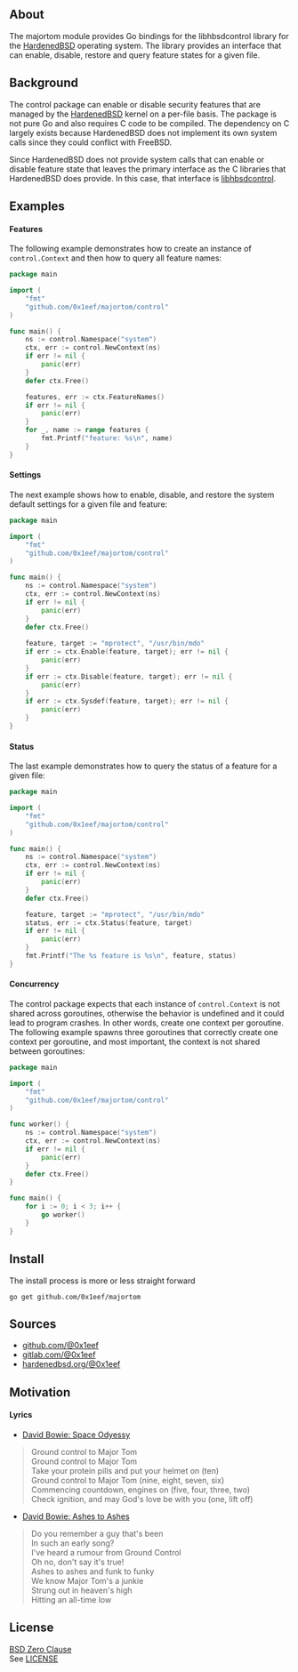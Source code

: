 ## About

The majortom module provides Go bindings for the libhbsdcontrol
library for the [HardenedBSD](https://git.hardenedbsd.org/hardenedbsd/hardenedbsd)
operating system. The library provides an interface that can enable, disable,
restore and query feature states for a given file.

## Background

The control package can enable or disable security features
that are managed by the [HardenedBSD](https://hardenedbsd.org)
kernel on a per-file basis. The package is not pure Go and
also requires C code to be compiled. The dependency on C largely
exists because HardenedBSD does not implement its own system calls
since they could conflict with FreeBSD.

Since HardenedBSD does not provide system calls that can enable or
disable feature state that leaves the primary interface as the
C libraries that HardenedBSD does provide. In this case, that interface is
[libhbsdcontrol](https://git.hardenedbsd.org/hardenedbsd/hardenebsd).

## Examples

#### Features

The following example demonstrates how to create an instance of
`control.Context` and then how to query all feature names:

```go
package main

import (
	"fmt"
	"github.com/0x1eef/majortom/control"
)

func main() {
	ns := control.Namespace("system")
	ctx, err := control.NewContext(ns)
	if err != nil {
		panic(err)
	}
	defer ctx.Free()

	features, err := ctx.FeatureNames()
	if err != nil {
		panic(err)
	}
	for _, name := range features {
		fmt.Printf("feature: %s\n", name)
	}
}
```

#### Settings

The next example shows how to enable, disable, and restore the system default
settings for a given file and feature:

```go
package main

import (
	"fmt"
	"github.com/0x1eef/majortom/control"
)

func main() {
	ns := control.Namespace("system")
	ctx, err := control.NewContext(ns)
	if err != nil {
		panic(err)
	}
	defer ctx.Free()
	
	feature, target := "mprotect", "/usr/bin/mdo"
	if err := ctx.Enable(feature, target); err != nil {
		panic(err)
	}
	if err := ctx.Disable(feature, target); err != nil {
		panic(err)
	}
	if err := ctx.Sysdef(feature, target); err != nil {
		panic(err)
	}
}
```

#### Status

The last example demonstrates how to query the status of a feature
for a given file:

```go
package main

import (
	"fmt"
	"github.com/0x1eef/majortom/control"
)

func main() {
	ns := control.Namespace("system")
	ctx, err := control.NewContext(ns)
	if err != nil {
		panic(err)
	}
	defer ctx.Free()

	feature, target := "mprotect", "/usr/bin/mdo"
	status, err := ctx.Status(feature, target)
	if err != nil {
		panic(err)
	}
	fmt.Printf("The %s feature is %s\n", feature, status)
}
```

#### Concurrency

The control package expects that each instance of `control.Context`
is not shared across goroutines, otherwise the behavior is undefined
and it could lead to program crashes. In other words, create one context
per goroutine. The following example spawns three goroutines that
correctly create one context per goroutine, and most important,
the context is not shared between goroutines:

```go
package main

import (
	"fmt"
	"github.com/0x1eef/majortom/control"
)

func worker() {
	ns := control.Namespace("system")
	ctx, err := control.NewContext(ns)
	if err != nil {
		panic(err)
	}
	defer ctx.Free()
}

func main() {
	for i := 0; i < 3; i++ {
		go worker()
	}
}
```

## Install

The install process is more or less straight forward

    go get github.com/0x1eef/majortom

## Sources

* [github.com/@0x1eef](https://github.com/0x1eef/majortom#readme)
* [gitlab.com/@0x1eef](https://gitlab.com/0x1eef/majortom#about)
* [hardenedbsd.org/@0x1eef](https://git.HardenedBSD.org/0x1eef/majortom#about)

## Motivation

#### Lyrics

* [David Bowie: Space Odyessy](https://www.youtube.com/watch?v=9_M3uw29U1U)

> Ground control to Major Tom <br>
> Ground control to Major Tom <br>
> Take your protein pills and put your helmet on (ten) <br>
> Ground control to Major Tom (nine, eight, seven, six) <br>
> Commencing countdown, engines on (five, four, three, two) <br>
> Check ignition, and may God's love be with you (one, lift off) <br>

* [David Bowie: Ashes to Ashes](https://www.youtube.com/watch?v=RdaC0SlzPxg)

> Do you remember a guy that's been <br>
> In such an early song? <br>
> I've heard a rumour from Ground Control <br>
> Oh no, don't say it's true! <br>
> Ashes to ashes and funk to funky <br>
> We know Major Tom's a junkie <br>
> Strung out in heaven's high <br>
> Hitting an all-time low <br>

## License

[BSD Zero Clause](https://choosealicense.com/licenses/0bsd/)
<br>
See [LICENSE](./LICENSE)
